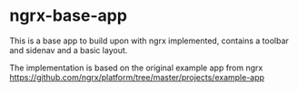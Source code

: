 # ngrx-base-app
This is a base app to build upon with ngrx implemented, contains a toolbar and sidenav and a basic layout.

The implementation is based on the original example app from ngrx https://github.com/ngrx/platform/tree/master/projects/example-app
